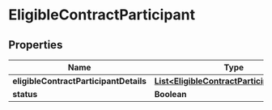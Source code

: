 

# EligibleContractParticipant


## Properties

| Name | Type | Description | Notes |
|------------ | ------------- | ------------- | -------------|
|**eligibleContractParticipantDetails** | [**List&lt;EligibleContractParticipantDetails&gt;**](EligibleContractParticipantDetails.md) |  |  [optional] |
|**status** | **Boolean** |  |  [optional] |



